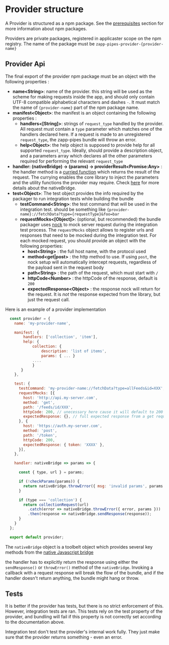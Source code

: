 # Provider structure

A Provider is structured as a npm package. See the [prerequisites](Zapp-pipes/0.-Prerequisites.md) section for more information about npm packages.

Providers are private packages, registered in applicaster scope on the npm registry. The name of the package must be `zapp-pipes-provider-{provider-name}`


## Provider Api

The final export of the provider npm package must be an object with the following properties : 

* **name&lt;String&gt;**: name of the provider. this string will be used as the scheme for making requests inside the app, and should only contain UTF-8 compatible alphabetical characters and dashes `-`. It must match the name of `{provider-name}` part of the npm package name.
* **manifest&lt;Object&gt;**: the manifest is an object containing the following properties :
  * **handlers<[String]>**: strings of `request_type` handled by the provider. All request must contain a `type` parameter which matches one of the handlers declared here. If a request is made to an unregistered `request_type`, the zapp-pipes bundle will throw an error.
  * **help&lt;Object&gt;**: the help object is supposed to provide help for all supported `request_type`. Ideally, should provide a description object, and a parameters array which declares all the other parameters required for performing the relevant `request_type`
* **handler: (nativeBridge) -> (params) -> providerResult&lt;Promise:Any&gt;** : the handler method is a [curried function](https://www.sitepoint.com/currying-in-functional-javascript/) which returns the result of the request. The currying enables the core library to inject the parameters and the utility functions the provider may require. Check [here](/Zapp-pipes/3.-Native-bridge-API.md) for more details about the nativeBridge.
* **test&lt;Object&gt;**: The test object provides the info required by the packager to run integration tests while building the bundle
  * **testCommand&lt;String&gt;**: the test command that will be used in the integration test. should be something like `{provider-name}://fetchData?type={requestType}&foo=bar`
  * **requestMocks&lt;[Object]&gt;**: (optional, but recommended) the bundle packager uses [nock](https://github.com/node-nock/nock) to mock server request during the integration test process. The `requestMocks` object allows to register urls and responses that need to be mocked during the integration test. For each mocked request, you should provide an object with the following properties:
    * **host&lt;String&gt;** : the full host name, with the protocol used
    * **method<get|post>** : the http method to use. If using `post`, the nock setup will automatically intercept requests, regardless of the payload sent in the request body
    * **path&lt;String&gt;** : the path of the request, which must start with `/`
    * **httpCode&lt;Number&gt;** : the httpCode of the response, default is `200`
    * **expectedResponse&lt;Object&gt;** : the response nock will return for the request. It is *not* the response expected from the library, but just the request call.

Here is an example of a provider implementation
```javascript
  const provider = {
    name: 'my-provider-name',

    manifest: {
        handlers: ['collection', 'item'],
        help: { 
            collection: {
                description: 'list of items',
                params: { ... }
            ....
            }
       }
    },

    test: {
      testCommand: 'my-provider-name://fetchData?type=allFeeds&id=XXX',
      requestMocks: [{
        host: 'http://api.my-server.com',
        method: 'get',
        path: '/feeds/id/XXX',
        httpCode: 200, // unecessary here cause it will default to 200
        expectedResponse: {}, // full expected response from a get request to http://api.my-server.com/feeds/id/XXX
      }, {
        host: 'https://auth.my-server.com',
        method: 'post',
        path: '/token',
        httpCode: 200,
        expectedResponse: { token: 'XXXX' },
      }],
    },

    handler: nativeBridge => params => {

      const { type, url } = params;

      if (!checkParams(params)) {
        return nativeBridge.throwError({ msg: 'invalid params', params });
      }

      if (type === 'collection') {
        return collectionRequest(url)
          .catch(error => nativeBridge.throwError({ error, params }))
          .then(response => nativeBridge.sendResponse(response));
      }
    }
  };

  export default provider;
```

The `nativeBridge` object is a toolbelt object which provides several key methods from the [native Javascript bridge](Zapp-pipes/3.-Native-bridge-API)

the handler has to explicitly return the response using either the `sendResponse()` or `throwError()` method of the `nativeBridge`. Invoking a callback with a request response will break the flow of the bundle, and if the handler doesn't return anything, the bundle might hang or throw.

## Tests

It is better if the provider has tests, but there is no strict enforcement of this. However, integration tests are ran.
This tests rely on the test property of the provider, and bundling will fail if this property is not correctly set according to the documentation above.

Integration test don't test the provider's internal work fully. They just make sure that the provider returns something - even an error.